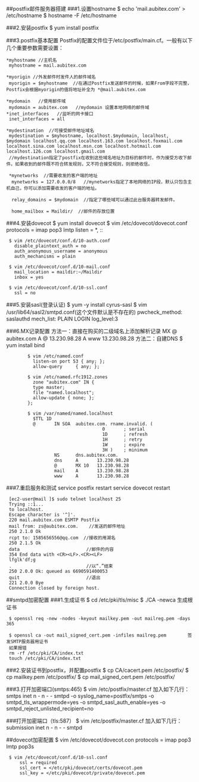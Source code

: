 ##postfix邮件服务器搭建
###1.设置hostname
    $ echo 'mail.aubitex.com' > /etc/hostname
    $ hostname -F /etc/hostname
    
###2.安装postfix
    $ yum install postfix 
    
###3.postfix基本配置
   Postfix的配置文件位于/etc/postfix/main.cf。一般有以下几个重要参数需要设置：
   
    *myhostname //主机名
     myhostname = mail.aubitex.com
    
    *myorigin //外发邮件时发件人的邮件域名
     myorigin = $myhostname  //在通过Postfix发送邮件的时候，如果From字段不完整，Postfix会根据myorigin的值将地址补全为 *@mail.aubitex.com
  
    *mydomain   //使用邮件域
     mydomain = aubitex.com   //mydomain 设置本地网络的邮件域
    *inet_interfaces   //监听的网卡接口
     inet_interfaces = all
       
    *mydestination  //可接受邮件地址域名
     mydestination = $myhostname, localhost.$mydomain, localhost, $mydomain localhost.qq.com localhost.163.com localhost.foxmail.com localhost.sina.com localhost.msn.com localhost.hotmail.com localhost.126.com localhost.gmail.com
     //mydestination指定了postfix在收到这些域名地址为目标的邮件时，作为接受方收下邮件。如果收到的邮件既不符合转发规则，又不符合接受规则，则拒绝收信。
     
     *mynetworks  //需要收发的客户端的地址
      mynetworks = 127.0.0.0/8   //mynetworks指定了本地网络的IP段，默认只包含主机自己，你可以添加需要收发的客户端的地址。
      
      relay_domains = $mydomain  //指定了哪些域可以通过此台服务器转发邮件。
      
      home_mailbox = Maildir/  //邮件的存放位置
      
###4.安装dovecot
     $ yum install dovecot
     $ vim /etc/dovecot/dovecot.conf
       protocols = imap pop3 lmtp
       listen = *, ::
       
     $ vim /etc/dovecot/conf.d/10-auth.conf
       disable_plaintext_auth = no
       auth_anonymous_username = anonymous
       auth_mechanisms = plain
       
     $ vim /etc/dovecot/conf.d/10-mail.conf
       mail_location = maildir:~/Maildir
       inbox = yes
       
     $ vim /etc/dovecot/conf.d/10-ssl.conf
       ssl = no
###5.安装sasl(登录认证)
     $ yum -y install cyrus-sasl
     $ vim /usr/lib64/sasl2/smtpd.conf(这个文件默认是不存在的)
       pwcheck_method: saslauthd
       mech_list: PLAIN LOGIN
       log_level:3
        
      
###6.MX记录配置
     方法一：直接在购买的二级域名上添加解析记录
            MX @ aubitex.com
            A  @ 13.230.98.28
            A  www 13.230.98.28
     方法二：自建DNS
            $ yum install bind
            
            $ vim /etc/named.conf
              listen-on port 53 { any; };
              allow-query     { any; };
              
            $ vim /etc/named.rfc1912.zones
              zone "aubitex.com" IN {
              type master;
              file "named.localhost";
              allow-update { none; };
            };
            
            $ vim /var/named/named.localhost
              $TTL 1D
              @       IN SOA  aubitex.com. rname.invalid. (
                                        0       ; serial
                                        1D      ; refresh
                                        1H      ; retry
                                        1W      ; expire
                                        3H )    ; minimum
                      NS      dns.aubitex.com.
                      dns     A       13.230.98.28
                      @       MX 10   13.230.98.28
                      mail    A       13.230.98.28
                      www     A       13.230.98.28  

###7.重启服务和测试
     service postfix restart
     service dovecot restart
     
     [ec2-user@mail ]$ sudo telnet localhost 25
     Trying ::1...
     to localhost.
     Escape character is '^]'.
     220 mail.aubitex.com ESMTP Postfix
     mail from: zs@aubitex.com.    //发送的邮件地址
     250 2.1.0 Ok
     rcpt to: 1585656556@qq.com  //接收的用湖名
     250 2.1.5 Ok 
     data                         //邮件的内容
     354 End data with <CR><LF>.<CR><LF>
     lfglk'df;g
     .                            //以“.”结束
     250 2.0.0 Ok: queued as 6690591400053
     quit                         //退出
     221 2.0.0 Bye
     Connection closed by foreign host.
     
##smtpd加密配置
###1.生成证书
     $ cd /etc/pki/tls/misc
     $ ./CA -newca  生成根证书
     
     $ openssl req -new -nodes -keyout mailkey.pem -out mailreg.pem -days 365
     
     $ openssl ca -out mail_signed_cert.pem -infiles mailreg.pem        签发SMTP服务器用证书
     如果报错
     rm -rf /etc/pki/CA/index.txt
     touch /etc/pki/CA/index.txt
###2.安装证书到postfix，并配置postfix
     $ cp CA/cacert.pem /etc/postfix/
     $ cp mailkey.pem /etc/postfix/
     $ cp mail_signed_cert.pem /etc/postfix/
     
###3.打开加密端口(smtps:465)
     $ vim /etc/postfix/master.cf
     加入如下几行：
     smtps     inet  n       -       n       -       -       smtpd
     -o syslog_name=postfix/smtps
     -o smtpd_tls_wrappermode=yes
     -o smtpd_sasl_auth_enable=yes
     -o smtpd_reject_unlisted_recipient=no
     
###打开加密端口（tls:587）
     $ vim /etc/postfix/master.cf
     加入如下几行：
     submission inet n       -       n       -       -       smtpd
     
     
##dovecot加密配置
     $ vim /etc/dovecot/dovecot.con
         protocols = imap pop3 lmtp pop3s
         
     $ vim /etc/dovecot/conf.d/10-ssl.conf
         ssl = required
         ssl_cert = </etc/pki/dovecot/certs/dovecot.pem
         ssl_key = </etc/pki/dovecot/private/dovecot.pem
     
     
